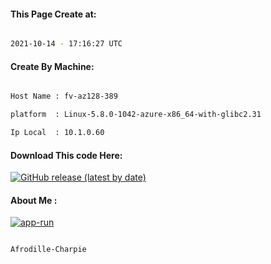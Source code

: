 
   
#### This Page Create at:

```bash

2021-10-14 - 17:16:27 UTC

```

#### Create By Machine:

```bash

Host Name : fv-az128-389

platform  : Linux-5.8.0-1042-azure-x86_64-with-glibc2.31

Ip Local  : 10.1.0.60

```
#### Download This code Here:

[![GitHub release (latest by date)](https://img.shields.io/github/v/release/Afrodille-Charpie/App-Run-1?style=for-the-badge&label=Download)](https://github.com/Afrodille-Charpie/App-Run-1/releases) 

</p> 

#### About Me :

[![app-run](https://github.com/Afrodille-Charpie/App-Run-1/actions/workflows/app-run.yml/badge.svg)](https://github.com/Afrodille-Charpie/App-Run-1/actions/workflows/app-run.yml)

```bash

Afrodille-Charpie

```

